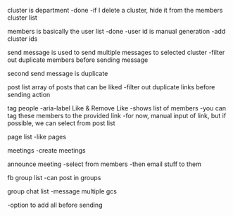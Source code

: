 cluster is department -done
-if I delete a cluster, hide it from the members cluster list

members is basically the user list -done
-user id is manual generation
-add cluster ids

send message is used to send multiple messages to selected cluster
-filter out duplicate members before sending message

second send message is duplicate

post list
array of posts that can be liked
-filter out duplicate links before sending action

tag people
-aria-label Like & Remove Like
-shows list of members
-you can tag these members to the provided link
-for now, manual input of link, but if possible, we can select from post list

page list
-like pages

meetings
-create meetings

announce meeting
-select from members
-then email stuff to them

fb group list
-can post in groups

group chat list
-message multiple gcs

-option to add all before sending
